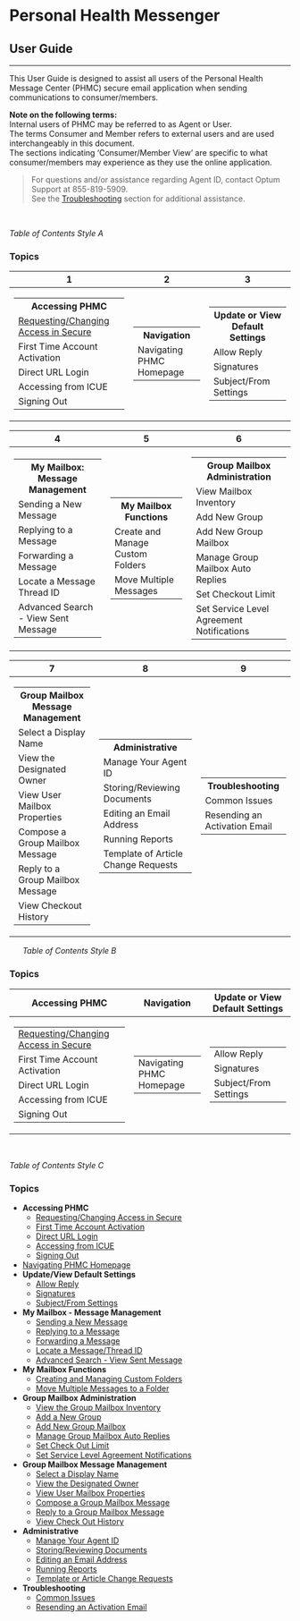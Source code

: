 # Personal Health Messenger  
## User Guide

---

This User Guide is designed to assist all users of the Personal Health Message Center (PHMC) secure email application when sending communications to consumer/members.

**Note on the following terms:** \
Internal users of PHMC may be referred to as Agent or User. \
The terms Consumer and Member refers to external users and are used interchangeably in this document. \
The sections indicating ‘Consumer/Member View’ are specific to what consumer/members may experience as they use the online application.

> For questions and/or assistance regarding Agent ID, contact Optum Support at 855-819-5909. \
See the [Troubleshooting](https://gotopage.com) section for additional assistance. 

&nbsp;

*Table of Contents Style A*

### Topics

|1|2 |3|
|--|--|--|
|<table><tr><th>Accessing PHMC</th></tr><tr><td>[Requesting/Changing Access in Secure](https://github.com/MichelleDelRio/phmc-userguide/blob/main/Accessing-PHMC/Request-or-Change-Access.md)</td></tr><tr><td>First Time Account Activation</td></tr><tr><td>Direct URL Login</td></tr><tr><td>Accessing from ICUE</td></tr><tr><td>Signing  Out</td></tr></table>| <table> <tr><th>Navigation</th></tr><tr><td>Navigating PHMC Homepage</td></tr> </table>| <table> <tr><th>Update or View Default Settings</th></tr><tr><td>Allow Reply</td></tr><tr><td>Signatures</td></tr><tr><td>Subject/From Settings</td></tr></table>|

|4|5 |6|
|--|--|--|
|<table><tr><th>My Mailbox: Message Management</th></tr><tr><td>Sending a New Message</td></tr><tr><td>Replying to a Message</td></tr><tr><td>Forwarding a Message</td></tr><tr><td>Locate a Message Thread ID</td></tr><tr><td>Advanced Search - View Sent Message</td></tr></table>| <table> <tr><th>My Mailbox Functions</th></tr><tr><td>Create and Manage Custom Folders</td></tr><tr><td>Move Multiple Messages</td></tr> </table>| <table> <tr><th>Group Mailbox Administration</th></tr><tr><td>View Mailbox Inventory</td></tr><tr><td>Add New Group</td></tr><tr><td>Add New Group Mailbox</td></tr><tr><td>Manage Group Mailbox Auto Replies</td></tr><tr><td>Set Checkout Limit<tr><td>Set Service Level Agreement Notifications</td></tr></td></tr></table>|

|7|8 |9|
|--|--|--|
|<table><tr><th>Group Mailbox Message Management</th></tr><tr><td>Select a Display Name</td></tr><tr><td>View the Designated Owner</td></tr><tr><td>View User Mailbox Properties</td></tr><tr><td>Compose a Group Mailbox Message</td></tr><tr><td>Reply to a Group Mailbox Message</td></tr><tr><td>View Checkout History</td></tr></table>| <table> <tr><th>Administrative</th></tr><tr><td>Manage Your Agent ID</td></tr><tr><td>Storing/Reviewing Documents</td></tr><tr><td>Editing an Email Address</td></tr><tr><td>Running Reports</td></tr><tr><td>Template of Article Change Requests</td></tr> </table>| <table> <tr><th>Troubleshooting</th></tr><tr><td>Common Issues</td></tr><tr><td>Resending an Activation Email</td></tr></table>|

&nbsp;
&nbsp;
&nbsp;
*Table of Contents Style B*

### Topics
|Accessing PHMC|Navigation |Update or View Default Settings|
|--|--|--|
|<table><tr></tr><tr><td>[Requesting/Changing Access in Secure](https://github.com/MichelleDelRio/phmc-userguide/blob/main/Accessing-PHMC/Request-or-Change-Access.md)</td></tr><tr><td>First Time Account Activation</td></tr><tr><td>Direct URL Login</td></tr><tr><td>Accessing from ICUE</td></tr><tr><td>Signing  Out</td></tr></table>| <table> <tr></tr><tr><td>Navigating PHMC Homepage</td></tr> </table>| <table> <tr></tr><tr><td>Allow Reply</td></tr><tr><td>Signatures</td></tr><tr><td>Subject/From Settings</td></tr></table>|

&nbsp;
&nbsp;

*Table of Contents Style C*

### Topics
 - **Accessing PHMC**
   - [Requesting/Changing Access in Secure](https://github.com/MichelleDelRio/phmc-userguide/blob/main/Accessing-PHMC/Request-or-Change-Access.md)
   - [First Time Account Activation](https://gotopage.com)
   - [Direct URL Login](https://gotopage.com)
   - [Accessing from ICUE](https://gotopage.com)
   - [Signing Out](https://gotopage.com)
 - [Navigating PHMC Homepage](https://gotopage.com)
 - **Update/View Default Settings**
   - [Allow Reply](https://gotopage.com)
   - [Signatures](https://gotopage.com)
   - [Subject/From Settings](https://gotopage.com)
 - **My Mailbox - Message Management**
   - [Sending a New Message](https://gotopage.com)
   - [Replying to a Message](https://gotopage.com)
   - [Forwarding a Message](https://gotopage.com)
   - [Locate a Message/Thread ID](https://gotopage.com)
   - [Advanced Search - View Sent Message](https://gotopage.com)
 - **My Mailbox Functions**
   - [Creating and Managing Custom Folders](https://gotopage.com)
   - [Move Multiple Messages to a Folder](https://gotopage.com)
 - **Group Mailbox Administration**
   - [View the Group Mailbox Inventory](https://gotopage.com)
   - [Add a New Group](https://gotopage.com)
   - [Add New Group Mailbox](https://gotopage.com)
   - [Manage Group Mailbox Auto Replies](https://gotopage.com)
   - [Set Check Out Limit](https://gotopage.com)
   - [Set Service Level Agreement Notifications](https://gotopage.com)
 - **Group Mailbox Message Management**
   - [Select a Display Name](https://gotopage.com)
   - [View the Designated Owner](https://gotopage.com)
   - [View User Mailbox Properties](https://gotopage.com)
   - [Compose a Group Mailbox Message](https://gotopage.com)
   - [Reply to a Group Mailbox Message](https://gotopage.com)
   - [View Check Out History](https://gotopage.com)
 - **Administrative**
   - [Manage Your Agent ID](https://gotopage.com)
   - [Storing/Reviewing Documents](https://gotopage.com)
   - [Editing an Email Address](https://gotopage.com)
   - [Running Reports](https://gotopage.com)
   - [Template or Article Change Requests](https://gotopage.com)
 - **Troubleshooting**
   - [Common Issues](https://gotopage.com)
   - [Resending an Activation Email](https://gotopage.com)
